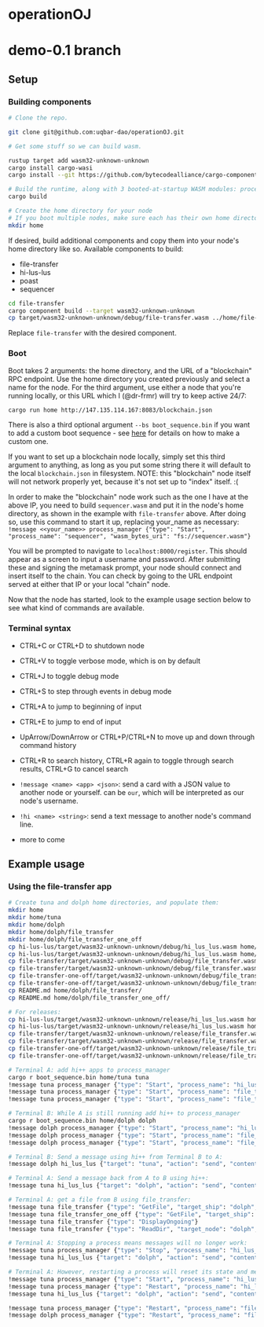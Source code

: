 # operationOJ

# demo-0.1 branch

## Setup

### Building components

```bash
# Clone the repo.

git clone git@github.com:uqbar-dao/operationOJ.git

# Get some stuff so we can build wasm.

rustup target add wasm32-unknown-unknown
cargo install cargo-wasi
cargo install --git https://github.com/bytecodealliance/cargo-component --rev 84ad1dc

# Build the runtime, along with 3 booted-at-startup WASM modules: process-manager, terminal, and http-bindings
cargo build

# Create the home directory for your node
# If you boot multiple nodes, make sure each has their own home directory.
mkdir home
```

If desired, build additional components and copy them into your node's home directory like so. Available components to build:
- file-transfer
- hi-lus-lus
- poast
- sequencer

```bash
cd file-transfer
cargo component build --target wasm32-unknown-unknown
cp target/wasm32-unknown-unknown/debug/file-transfer.wasm ../home/file-transfer.wasm
```
Replace `file-transfer` with the desired component.

### Boot

Boot takes 2 arguments: the home directory, and the URL of a "blockchain" RPC endpoint. Use the home directory you created previously and select a name for the node. For the third argument, use either a node that you're running locally, or this URL which I (@dr-frmr) will try to keep active 24/7:
```bash
cargo run home http://147.135.114.167:8083/blockchain.json
```
There is also a third optional argument `--bs boot_sequence.bin` if you want to add a custom boot sequence - see [here](./boot_sequence/README.md) for details on how to make a custom one.

If you want to set up a blockchain node locally, simply set this third argument to anything, as long as you put some string there it will default to the local `blockchain.json` in filesystem. NOTE: this "blockchain" node itself will not network properly yet, because it's not set up to "index" itself. :(

In order to make the "blockchain" node work such as the one I have at the above IP, you need to build `sequencer.wasm` and put it in the node's home directory, as shown in the example with `file-transfer` above. After doing so, use this command to start it up, replacing your_name as necessary:
`!message <<your_name>> process_manager {"type": "Start", "process_name": "sequencer", "wasm_bytes_uri": "fs://sequencer.wasm"}`

You will be prompted to navigate to `localhost:8000/register`. This should appear as a screen to input a username and password. After submitting these and signing the metamask prompt, your node should connect and insert itself to the chain. You can check by going to the URL endpoint served at either that IP or your local "chain" node.

Now that the node has started, look to the example usage section below to see what kind of commands are available.

### Terminal syntax

- CTRL+C or CTRL+D to shutdown node
- CTRL+V to toggle verbose mode, which is on by default
- CTRL+J to toggle debug mode
- CTRL+S to step through events in debug mode

- CTRL+A to jump to beginning of input
- CTRL+E to jump to end of input
- UpArrow/DownArrow or CTRL+P/CTRL+N to move up and down through command history
- CTRL+R to search history, CTRL+R again to toggle through search results, CTRL+G to cancel search

- `!message <name> <app> <json>`: send a card with a JSON value to another node or yourself. <name> can be `our`, which will be interpreted as our node's username.
- `!hi <name> <string>`: send a text message to another node's command line.
- more to come

## Example usage

### Using the file-transfer app

```bash
# Create tuna and dolph home directories, and populate them:
mkdir home
mkdir home/tuna
mkdir home/dolph
mkdir home/dolph/file_transfer
mkdir home/dolph/file_transfer_one_off
cp hi-lus-lus/target/wasm32-unknown-unknown/debug/hi_lus_lus.wasm home/tuna/
cp hi-lus-lus/target/wasm32-unknown-unknown/debug/hi_lus_lus.wasm home/dolph/
cp file-transfer/target/wasm32-unknown-unknown/debug/file_transfer.wasm home/tuna/
cp file-transfer/target/wasm32-unknown-unknown/debug/file_transfer.wasm home/dolph/
cp file-transfer-one-off/target/wasm32-unknown-unknown/debug/file_transfer_one_off.wasm home/tuna/
cp file-transfer-one-off/target/wasm32-unknown-unknown/debug/file_transfer_one_off.wasm home/dolph/
cp README.md home/dolph/file_transfer/
cp README.md home/dolph/file_transfer_one_off/

# For releases:
cp hi-lus-lus/target/wasm32-unknown-unknown/release/hi_lus_lus.wasm home/tuna/
cp hi-lus-lus/target/wasm32-unknown-unknown/release/hi_lus_lus.wasm home/dolph/
cp file-transfer/target/wasm32-unknown-unknown/release/file_transfer.wasm home/tuna/
cp file-transfer/target/wasm32-unknown-unknown/release/file_transfer.wasm home/dolph/
cp file-transfer-one-off/target/wasm32-unknown-unknown/release/file_transfer_one_off.wasm home/tuna/
cp file-transfer-one-off/target/wasm32-unknown-unknown/release/file_transfer_one_off.wasm home/dolph/

# Terminal A: add hi++ apps to process_manager
cargo r boot_sequence.bin home/tuna tuna
!message tuna process_manager {"type": "Start", "process_name": "hi_lus_lus", "wasm_bytes_uri": "fs://hi_lus_lus.wasm"}
!message tuna process_manager {"type": "Start", "process_name": "file_transfer", "wasm_bytes_uri": "fs://file_transfer.wasm"}
!message tuna process_manager {"type": "Start", "process_name": "file_transfer_one_off", "wasm_bytes_uri": "fs://file_transfer_one_off.wasm"}

# Terminal B: While A is still running add hi++ to process_manager
cargo r boot_sequence.bin home/dolph dolph
!message dolph process_manager {"type": "Start", "process_name": "hi_lus_lus", "wasm_bytes_uri": "fs://hi_lus_lus.wasm"}
!message dolph process_manager {"type": "Start", "process_name": "file_transfer", "wasm_bytes_uri": "fs://file_transfer.wasm"}
!message dolph process_manager {"type": "Start", "process_name": "file_transfer_one_off", "wasm_bytes_uri": "fs://file_transfer_one_off.wasm"}

# Terminal B: Send a message using hi++ from Terminal B to A:
!message dolph hi_lus_lus {"target": "tuna", "action": "send", "contents": "hello from dolph"}

# Terminal A: Send a message back from A to B using hi++:
!message tuna hi_lus_lus {"target": "dolph", "action": "send", "contents": "hello from tuna"}

# Terminal A: get a file from B using file_transfer:
!message tuna file_transfer {"type": "GetFile", "target_ship": "dolph", "uri_string": "fs://README.md", "chunk_size": 1024}
!message tuna file_transfer_one_off {"type": "GetFile", "target_ship": "dolph", "uri_string": "fs://README.md", "chunk_size": 1024}
!message tuna file_transfer {"type": "DisplayOngoing"}
!message tuna file_transfer {"type": "ReadDir", "target_node": "dolph", "uri_string": "fs://."}

# Terminal A: Stopping a process means messages will no longer work:
!message tuna process_manager {"type": "Stop", "process_name": "hi_lus_lus"}
!message tuna hi_lus_lus {"target": "dolph", "action": "send", "contents": "hello from tuna"}

# Terminal A: However, restarting a process will reset its state and messages will work since the process is running again:
!message tuna process_manager {"type": "Start", "process_name": "hi_lus_lus", "wasm_bytes_uri": "fs://home/tuna/hi_lus_lus.wasm"}
!message tuna process_manager {"type": "Restart", "process_name": "hi_lus_lus"}
!message tuna hi_lus_lus {"target": "dolph", "action": "send", "contents": "hello from tuna"}

!message tuna process_manager {"type": "Restart", "process_name": "file_transfer"}
!message dolph process_manager {"type": "Restart", "process_name": "file_transfer"}
```
